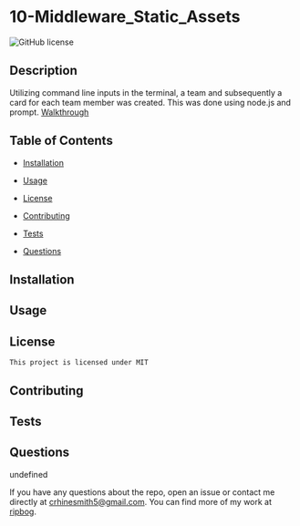 
# 10-Middleware_Static_Assets

  ![GitHub license](https://img.shields.io/badge/license-MIT-blue.svg)

  ## Description 
  Utilizing command line inputs in the terminal, a team and subsequently a card for each team member was created. This was done using node.js and prompt. 
  [Walkthrough](/Untitled_%20Sep%2014%2C%202022%209_40%20PM.webm)

  ## Table of Contents

  * [Installation](#installation)

  * [Usage](#usage)
     
   * [License](#license)


  * [Contributing](#contributing)

  * [Tests](#tests)

  * [Questions](#questions)

  ## Installation
  

  ## Usage
  
  ## License
    This project is licensed under MIT
  ## Contributing
  

  ## Tests
  

  ## Questions
  undefined

  If you have any questions about the repo, open an issue or contact me directly at crhinesmith5@gmail.com. You can find more of my work at [ripbog](https://github.com/ripbog/).
